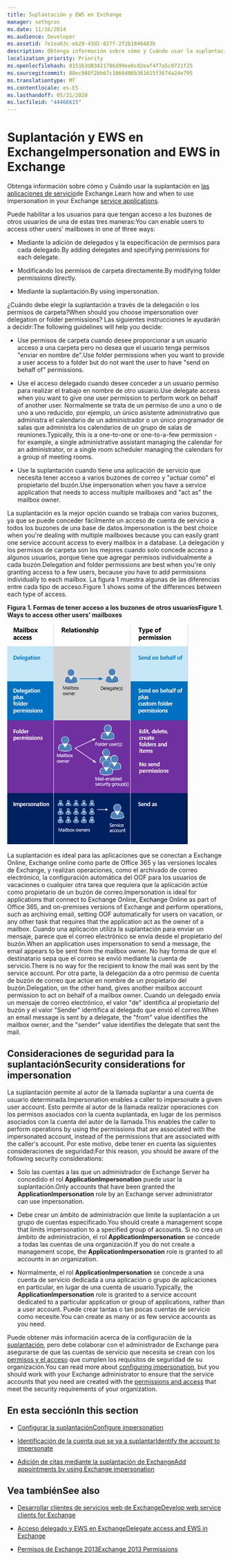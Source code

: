 ```yaml
---
title: Suplantación y EWS en Exchange
manager: sethgros
ms.date: 11/16/2014
ms.audience: Developer
ms.assetid: 7e1ea63c-eb29-43d2-827f-2f2b1846483b
description: Obtenga información sobre cómo y Cuándo usar la suplantación en las aplicaciones de servicio de Exchange.
localization_priority: Priority
ms.openlocfilehash: 8151b3d83421786d99ee0c82eaf4f7a5c0721f25
ms.sourcegitcommit: 88ec988f2bb67c1866d06b361615f3674a24e795
ms.translationtype: MT
ms.contentlocale: es-ES
ms.lasthandoff: 05/31/2020
ms.locfileid: "44466615"
---
```

# <a name="impersonation-and-ews-in-exchange"></a><span data-ttu-id="973cb-103">Suplantación y EWS en Exchange</span><span class="sxs-lookup"><span data-stu-id="973cb-103">Impersonation and EWS in Exchange</span></span>

<span data-ttu-id="973cb-104">Obtenga información sobre cómo y Cuándo usar la suplantación en [las aplicaciones de servicio](ews-application-types.md)de Exchange.</span><span class="sxs-lookup"><span data-stu-id="973cb-104">Learn how and when to use impersonation in your Exchange [service applications](ews-application-types.md).</span></span>
  
<span data-ttu-id="973cb-105">Puede habilitar a los usuarios para que tengan acceso a los buzones de otros usuarios de una de estas tres maneras:</span><span class="sxs-lookup"><span data-stu-id="973cb-105">You can enable users to access other users' mailboxes in one of three ways:</span></span>
  
- <span data-ttu-id="973cb-106">Mediante la adición de delegados y la especificación de permisos para cada delegado.</span><span class="sxs-lookup"><span data-stu-id="973cb-106">By adding delegates and specifying permissions for each delegate.</span></span>
    
- <span data-ttu-id="973cb-107">Modificando los permisos de carpeta directamente.</span><span class="sxs-lookup"><span data-stu-id="973cb-107">By modifying folder permissions directly.</span></span>
    
- <span data-ttu-id="973cb-108">Mediante la suplantación.</span><span class="sxs-lookup"><span data-stu-id="973cb-108">By using impersonation.</span></span>
    
<span data-ttu-id="973cb-109">¿Cuándo debe elegir la suplantación a través de la delegación o los permisos de carpeta?</span><span class="sxs-lookup"><span data-stu-id="973cb-109">When should you choose impersonation over delegation or folder permissions?</span></span> <span data-ttu-id="973cb-110">Las siguientes instrucciones le ayudarán a decidir:</span><span class="sxs-lookup"><span data-stu-id="973cb-110">The following guidelines will help you decide:</span></span>
  
- <span data-ttu-id="973cb-111">Use permisos de carpeta cuando desee proporcionar a un usuario acceso a una carpeta pero no desea que el usuario tenga permisos "enviar en nombre de".</span><span class="sxs-lookup"><span data-stu-id="973cb-111">Use folder permissions when you want to provide a user access to a folder but do not want the user to have "send on behalf of" permissions.</span></span> 
    
- <span data-ttu-id="973cb-112">Use el acceso delegado cuando desee conceder a un usuario permiso para realizar el trabajo en nombre de otro usuario.</span><span class="sxs-lookup"><span data-stu-id="973cb-112">Use delegate access when you want to give one user permission to perform work on behalf of another user.</span></span> <span data-ttu-id="973cb-113">Normalmente se trata de un permiso de uno a uno o de uno a uno reducido, por ejemplo, un único asistente administrativo que administra el calendario de un administrador o un único programador de salas que administra los calendarios de un grupo de salas de reuniones.</span><span class="sxs-lookup"><span data-stu-id="973cb-113">Typically, this is a one-to-one or one-to-a-few permission - for example, a single administrative assistant managing the calendar for an administrator, or a single room scheduler managing the calendars for a group of meeting rooms.</span></span>
    
- <span data-ttu-id="973cb-114">Use la suplantación cuando tiene una aplicación de servicio que necesita tener acceso a varios buzones de correo y "actuar como" el propietario del buzón.</span><span class="sxs-lookup"><span data-stu-id="973cb-114">Use impersonation when you have a service application that needs to access multiple mailboxes and "act as" the mailbox owner.</span></span>
    
<span data-ttu-id="973cb-115">La suplantación es la mejor opción cuando se trabaja con varios buzones, ya que se puede conceder fácilmente un acceso de cuenta de servicio a todos los buzones de una base de datos.</span><span class="sxs-lookup"><span data-stu-id="973cb-115">Impersonation is the best choice when you're dealing with multiple mailboxes because you can easily grant one service account access to every mailbox in a database.</span></span> <span data-ttu-id="973cb-116">La delegación y los permisos de carpeta son los mejores cuando solo concede acceso a algunos usuarios, porque tiene que agregar permisos individualmente a cada buzón.</span><span class="sxs-lookup"><span data-stu-id="973cb-116">Delegation and folder permissions are best when you're only granting access to a few users, because you have to add permissions individually to each mailbox.</span></span> <span data-ttu-id="973cb-117">La figura 1 muestra algunas de las diferencias entre cada tipo de acceso.</span><span class="sxs-lookup"><span data-stu-id="973cb-117">Figure 1 shows some of the differences between each type of access.</span></span>
  
<span data-ttu-id="973cb-118">**Figura 1. Formas de tener acceso a los buzones de otros usuarios**</span><span class="sxs-lookup"><span data-stu-id="973cb-118">**Figure 1. Ways to access other users' mailboxes**</span></span>

![Un diagrama que muestra los tipos de acceso a los buzones, la relación entre los propietarios de los buzones y el delegado de cada tipo, y el tipo de permiso. Enviar en nombre de los permisos para delegación y/o permisos de carpeta. Enviar como permisos para suplantación.](media/Ex15_Delegate_Overview.png)
  
<span data-ttu-id="973cb-122">La suplantación es ideal para las aplicaciones que se conectan a Exchange Online, Exchange online como parte de Office 365 y las versiones locales de Exchange, y realizan operaciones, como el archivado de correo electrónico, la configuración automática del OOF para los usuarios de vacaciones o cualquier otra tarea que requiera que la aplicación actúe como propietario de un buzón de correo.</span><span class="sxs-lookup"><span data-stu-id="973cb-122">Impersonation is ideal for applications that connect to Exchange Online, Exchange Online as part of Office 365, and on-premises versions of Exchange and perform operations, such as archiving email, setting OOF automatically for users on vacation, or any other task that requires that the application act as the owner of a mailbox.</span></span> <span data-ttu-id="973cb-123">Cuando una aplicación utiliza la suplantación para enviar un mensaje, parece que el correo electrónico se envía desde el propietario del buzón.</span><span class="sxs-lookup"><span data-stu-id="973cb-123">When an application uses impersonation to send a message, the email appears to be sent from the mailbox owner.</span></span> <span data-ttu-id="973cb-124">No hay forma de que el destinatario sepa que el correo se envió mediante la cuenta de servicio.</span><span class="sxs-lookup"><span data-stu-id="973cb-124">There is no way for the recipient to know the mail was sent by the service account.</span></span> <span data-ttu-id="973cb-125">Por otra parte, la delegación da a otro permiso de cuenta de buzón de correo que actúe en nombre de un propietario del buzón.</span><span class="sxs-lookup"><span data-stu-id="973cb-125">Delegation, on the other hand, gives another mailbox account permission to act on behalf of a mailbox owner.</span></span> <span data-ttu-id="973cb-126">Cuando un delegado envía un mensaje de correo electrónico, el valor "de" identifica al propietario del buzón y el valor "Sender" identifica al delegado que envió el correo.</span><span class="sxs-lookup"><span data-stu-id="973cb-126">When an email message is sent by a delegate, the "from" value identifies the mailbox owner, and the "sender" value identifies the delegate that sent the mail.</span></span> 
  
## <a name="security-considerations-for-impersonation"></a><span data-ttu-id="973cb-127">Consideraciones de seguridad para la suplantación</span><span class="sxs-lookup"><span data-stu-id="973cb-127">Security considerations for impersonation</span></span>

<span data-ttu-id="973cb-128">La suplantación permite al autor de la llamada suplantar a una cuenta de usuario determinada.</span><span class="sxs-lookup"><span data-stu-id="973cb-128">Impersonation enables a caller to impersonate a given user account.</span></span> <span data-ttu-id="973cb-129">Esto permite al autor de la llamada realizar operaciones con los permisos asociados con la cuenta suplantada, en lugar de los permisos asociados con la cuenta del autor de la llamada.</span><span class="sxs-lookup"><span data-stu-id="973cb-129">This enables the caller to perform operations by using the permissions that are associated with the impersonated account, instead of the permissions that are associated with the caller's account.</span></span> <span data-ttu-id="973cb-130">Por este motivo, debe tener en cuenta las siguientes consideraciones de seguridad:</span><span class="sxs-lookup"><span data-stu-id="973cb-130">For this reason, you should be aware of the following security considerations:</span></span>
  
- <span data-ttu-id="973cb-131">Solo las cuentas a las que un administrador de Exchange Server ha concedido el rol **ApplicationImpersonation** puede usar la suplantación.</span><span class="sxs-lookup"><span data-stu-id="973cb-131">Only accounts that have been granted the **ApplicationImpersonation** role by an Exchange server administrator can use impersonation.</span></span> 
    
- <span data-ttu-id="973cb-132">Debe crear un ámbito de administración que limite la suplantación a un grupo de cuentas especificado.</span><span class="sxs-lookup"><span data-stu-id="973cb-132">You should create a management scope that limits impersonation to a specified group of accounts.</span></span> <span data-ttu-id="973cb-133">Si no crea un ámbito de administración, el rol **ApplicationImpersonation** se concede a todas las cuentas de una organización.</span><span class="sxs-lookup"><span data-stu-id="973cb-133">If you do not create a management scope, the **ApplicationImpersonation** role is granted to all accounts in an organization.</span></span> 
    
- <span data-ttu-id="973cb-134">Normalmente, el rol **ApplicationImpersonation** se concede a una cuenta de servicio dedicada a una aplicación o grupo de aplicaciones en particular, en lugar de una cuenta de usuario.</span><span class="sxs-lookup"><span data-stu-id="973cb-134">Typically, the **ApplicationImpersonation** role is granted to a service account dedicated to a particular application or group of applications, rather than a user account.</span></span> <span data-ttu-id="973cb-135">Puede crear tantas o tan pocas cuentas de servicio como necesite.</span><span class="sxs-lookup"><span data-stu-id="973cb-135">You can create as many or as few service accounts as you need.</span></span> 
    
<span data-ttu-id="973cb-136">Puede obtener más información acerca de la configuración de la [suplantación](how-to-configure-impersonation.md), pero debe colaborar con el administrador de Exchange para asegurarse de que las cuentas de servicio que necesita se crean con los [permisos y el acceso](https://technet.microsoft.com/library/dd351175%28v=exchg.150%29.aspx) que cumplen los requisitos de seguridad de su organización.</span><span class="sxs-lookup"><span data-stu-id="973cb-136">You can read more about [configuring impersonation](how-to-configure-impersonation.md), but you should work with your Exchange administrator to ensure that the service accounts that you need are created with the [permissions and access](https://technet.microsoft.com/library/dd351175%28v=exchg.150%29.aspx) that meet the security requirements of your organization.</span></span> 
  
## <a name="in-this-section"></a><span data-ttu-id="973cb-137">En esta sección</span><span class="sxs-lookup"><span data-stu-id="973cb-137">In this section</span></span>

- [<span data-ttu-id="973cb-138">Configurar la suplantación</span><span class="sxs-lookup"><span data-stu-id="973cb-138">Configure impersonation</span></span>](how-to-configure-impersonation.md)
    
- [<span data-ttu-id="973cb-139">Identificación de la cuenta que se va a suplantar</span><span class="sxs-lookup"><span data-stu-id="973cb-139">Identify the account to impersonate</span></span>](how-to-identify-the-account-to-impersonate.md)
    
- [<span data-ttu-id="973cb-140">Adición de citas mediante la suplantación de Exchange</span><span class="sxs-lookup"><span data-stu-id="973cb-140">Add appointments by using Exchange impersonation</span></span>](how-to-add-appointments-by-using-exchange-impersonation.md)
    
## <a name="see-also"></a><span data-ttu-id="973cb-141">Vea también</span><span class="sxs-lookup"><span data-stu-id="973cb-141">See also</span></span>


- [<span data-ttu-id="973cb-142">Desarrollar clientes de servicios web de Exchange</span><span class="sxs-lookup"><span data-stu-id="973cb-142">Develop web service clients for Exchange</span></span>](develop-web-service-clients-for-exchange.md)
    
- [<span data-ttu-id="973cb-143">Acceso delegado y EWS en Exchange</span><span class="sxs-lookup"><span data-stu-id="973cb-143">Delegate access and EWS in Exchange</span></span>](delegate-access-and-ews-in-exchange.md)
    
- [<span data-ttu-id="973cb-144">Permisos de Exchange 2013</span><span class="sxs-lookup"><span data-stu-id="973cb-144">Exchange 2013 Permissions</span></span>](https://technet.microsoft.com/library/dd351175%28v=exchg.150%29.aspx)
    

